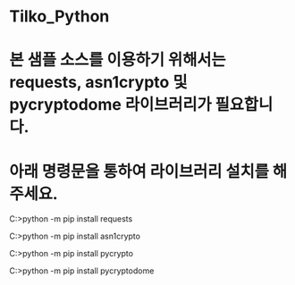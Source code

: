 # Tilko_Python
# 본 샘플 소스를 이용하기 위해서는 requests, asn1crypto 및 pycryptodome 라이브러리가 필요합니다.
# 아래 명령문을 통하여 라이브러리 설치를 해 주세요.

C:\>python -m pip install requests

C:\>python -m pip install asn1crypto

C:\>python -m pip install pycrypto

C:\>python -m pip install pycryptodome
